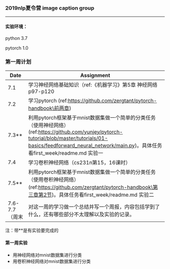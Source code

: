 ###  2019nlp夏令营 image caption group

---

#### 实验环境：

python 3.7

pytorch 1.0

### 第一周计划

| Date          | Assignment                                                   |
| ------------- | ------------------------------------------------------------ |
| 7.1           | 学习神经网络基础知识（ref:《机器学习》第5章 神经网络p97-p120 |
| 7.2           | 学习pytorch (ref:https://github.com/zergtant/pytorch-handbook\前两章) |
| 7.3**         | 利用pytorch框架基于mnist数据集做一个简单的分类任务（使用神经网络）(ref:https://github.com/yunjey/pytorch-tutorial/blob/master/tutorials/01-basics/feedforward_neural_network/main.py)。具体任务看first_week/readme.md 实验一 |
| 7.4           | 学习卷积神经网络（cs231n第15，16课时）                       |
| 7.5**         | 利用pytorch框架基于mnist数据集做一个简单的分类任务（使用卷积神经网络）(ref:https://github.com/zergtant/pytorch-handbook\第三章第2节)。具体任务看first_week/readme.md 实验二 |
| 7.6-7.7（周末 | 对这一周的学习做一个总结并写一个周报，内容包括学到了什么，还有哪些部分不太理解以及实验的记录。 |

注：带**是有实验要完成的

#### 第一周实验

* 用神经网络对mnist数据集进行分类
* 用卷积神经网络对mnist数据集进行分类